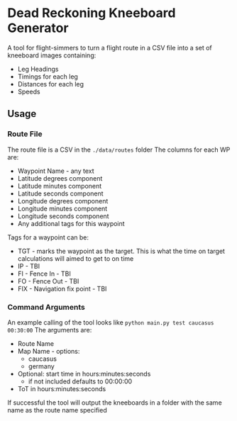 # Dead Reckoning Kneeboard Generator

A tool for flight-simmers to turn a flight route in a CSV file into a set of kneeboard images containing:
- Leg Headings
- Timings for each leg
- Distances for each leg
- Speeds

## Usage
### Route File
The route file is a CSV in the `./data/routes` folder
The columns for each WP are:
- Waypoint Name - any text
- Latitude degrees component
- Latitude minutes component
- Latitude seconds component
- Longitude degrees component
- Longitude minutes component
- Longitude seconds component
- Any additional tags for this waypoint

Tags for a waypoint can be:
- TGT - marks the waypoint as the target. This is what the time on target calculations will aimed to get to on time
- IP - TBI
- FI - Fence In - TBI
- FO - Fence Out - TBI
- FIX - Navigation fix point - TBI

### Command Arguments
An example calling of the tool looks like `python main.py test caucasus 00:30:00`
The arguments are:
- Route Name
- Map Name - options:
    - caucasus
    - germany
- Optional: start time in hours:minutes:seconds
    - if not included defaults to 00:00:00
- ToT in hours:minutes:seconds

If successful the tool will output the kneeboards in a folder with the same name as the route name specified
